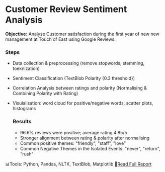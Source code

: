 # Customer Review Sentiment Analysis

**Objective:** Analyse Customer satisfaction during the first year of new new management at Touch of East using Google Reviews.

### Steps
- Data collection & preprocessing (remove stopwords, stemming, toeknization)
- Sentiment Classification (TextBlob Polarity {0.3 threshold})
- Correlation Analysis between ratings and polarity (Normalising & Combining Polarity with Rating)
- Visulalisation: word cloud for positive/negative words, scatter plots, histograms

  ### Results
  - 96.6% reviews were positive; average rating 4.85/5
  - Stronger alignment between rating & polarity after normalising
  - Common positive themes: "friendly", "staff", "love"
  - Common Negative Themes in the Isolated Events: "never", "return", "rush"

📊Tools: Python, Pandas, NLTK, TextBlob, Matplotlib
📄[Read Full Report](https://github.com/Badhan-Prime25/TOE_Review_Analysis/blob/main/Customer%20Review%20Analysis.pdf)
